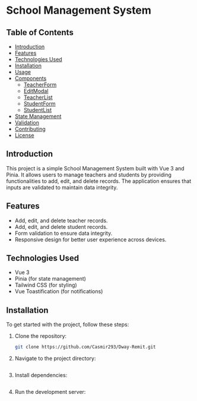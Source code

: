 # School Management System

## Table of Contents

- [Introduction](#introduction)
- [Features](#features)
- [Technologies Used](#technologies-used)
- [Installation](#installation)
- [Usage](#usage)
- [Components](#components)
  - [TeacherForm](#teacherform)
  - [EditModal](#editmodal)
  - [TeacherList](#teacherlist)
  - [StudentForm](#studentform)
  - [StudentList](#studentlist)
- [State Management](#state-management)
- [Validation](#validation)
- [Contributing](#contributing)
- [License](#license)

## Introduction

This project is a simple School Management System built with Vue 3 and Pinia. It allows users to manage teachers and students by providing functionalities to add, edit, and delete records. The application ensures that inputs are validated to maintain data integrity.

## Features

- Add, edit, and delete teacher records.
- Add, edit, and delete student records.
- Form validation to ensure data integrity.
- Responsive design for better user experience across devices.

## Technologies Used

- Vue 3
- Pinia (for state management)
- Tailwind CSS (for styling)
- Vue Toastification (for notifications)

## Installation

To get started with the project, follow these steps:

1. Clone the repository:

   ```bash
   git clone https://github.com/Casmir293/Dway-Remit.git

   ```

2. Navigate to the project directory:

   ```cd Dway-Remit

   ```

3. Install dependencies:

   ```npm install

   ```

4. Run the development server:
   ```npm run dev

   ```
